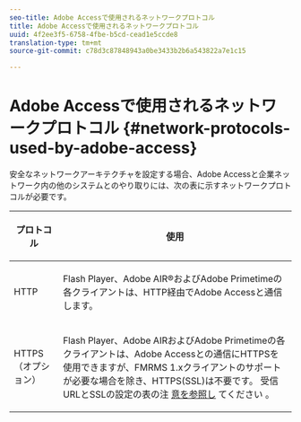 ```yaml
---
seo-title: Adobe Accessで使用されるネットワークプロトコル
title: Adobe Accessで使用されるネットワークプロトコル
uuid: 4f2ee3f5-6758-4fbe-b5cd-cead1e5ccde8
translation-type: tm+mt
source-git-commit: c78d3c87848943a0be3433b2b6a543822a7e1c15

---
```



# Adobe Accessで使用されるネットワークプロトコル {#network-protocols-used-by-adobe-access}

安全なネットワークアーキテクチャを設定する場合、Adobe Accessと企業ネットワーク内の他のシステムとのやり取りには、次の表に示すネットワークプロトコルが必要です。

<table frame="all" colsep="1" rowsep="1" class="+ topic/table adobe-d/table " id="table-itc-33z-n4"> 
 <thead class="- topic/thead "> 
  <tr rowsep="1" class="- topic/row "> 
   <th colname="1" class="- topic/entry entry"> <p class="- topic/p ">プロトコル </p> </th> 
   <th colname="2" class="- topic/entry entry"> <p class="- topic/p ">使用 </p> </th> 
  </tr> 
 </thead>
 <tbody class="- topic/tbody "> 
  <tr rowsep="1" class="- topic/row "> 
   <td colname="1" class="- topic/entry "> <p class="- topic/p ">HTTP </p> </td> 
   <td colname="2" class="- topic/entry "> <p class="- topic/p ">Flash Player、Adobe AIR®およびAdobe Primetimeの各クライアントは、HTTP経由でAdobe Accessと通信します。 </p> </td> 
  </tr> 
  <tr rowsep="0" class="- topic/row "> 
   <td colname="1" class="- topic/entry "> <p class="- topic/p ">HTTPS（オプション） </p> </td> 
   <td colname="2" class="- topic/entry "> <p class="- topic/p ">Flash Player、Adobe AIRおよびAdobe Primetimeの各クライアントは、Adobe Accessとの通信にHTTPSを使用できますが、FMRMS 1.xクライアントのサポートが必要な場合を除き、HTTPS(SSL)は不要です。 受信URLとSSLの設定の表の注 <a href="network-topology-firewall-rules.md" format="dita" scope="local"> 意を参照し</a> てください <a href="network-topology-nw-protocols.md"></a>。 </p> </td> 
  </tr> 
 </tbody> 
</table>